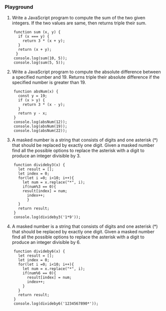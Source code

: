 ### Playground
1. Write a JavaScript program to compute the sum of the two given integers. If the two values are same, then returns triple their sum.
```
	function sum (x, y) {
	  if (x === y) {
	    return 3 * (x + y);
	  }
	  return (x + y);
	 }
	console.log(sum(10, 5));
	console.log(sum(5, 5));
```

2. Write a JavaScript program to compute the absolute difference between a specified number and 19. Returns triple their absolute difference if the specified number is greater than 19.
```
	function absNum(x) {
	  const y = 19;
	  if (x > y) {
	    return 3 * (x - y);
	  }
	  return y - x;
	}
	console.log(absNum(12));
	console.log(absNum(19));
	console.log(absNum(22));
```

3. A masked number is a string that consists of digits and one asterisk (*) that should be replaced by exactly one digit. Given a masked number find all the possible options to replace the asterisk with a digit to produce an integer divisible by 3.
```
	function divideby3(x) {
	  let result = [];
	  let index = 0;
	  for(let i =0; i<10; i++){
	    let num = x.replace("*", i);
	    if(num%3 == 0){
		result[index] = num;
		  index++;
	      }
	  }
	  return result;
	}
	console.log(divideby3('1*9'));
```
4. A masked number is a string that consists of digits and one asterisk (*) that should be replaced by exactly one digit. Given a masked number find all the possible options to replace the asterisk with a digit to produce an integer divisible by 6.
```
	function divideby6(x) {
	  let result = [];
	  let index = 0;
	  for(let i =0; i<10; i++){
	    let num = x.replace("*", i);
	    if(num%6 == 0){
	      result[index] = num;
	      index++;
	    }
	  }
	  return result;
	}
	console.log(divideby6('1234567890*'));
```
